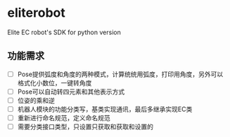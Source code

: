 # eliterobot
Elite EC robot's SDK  for python version

## 功能需求

- [ ] Pose提供弧度和角度的两种模式，计算统统用弧度，打印用角度，另外可以格式化小数位，一键转角度
- [ ] Pose可以自动转四元素和其他表示方式
- [ ] 位姿的乘和逆
- [ ] 机器人模块的功能分类写，基类实现通讯，最后多继承实现EC类
- [ ] 重新进行命名规范，定义命名规范
- [ ] 需要分类接口类型，只设置只获取和获取和设置的
